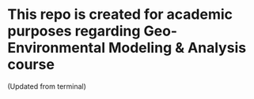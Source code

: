 # This repo is created for academic purposes regarding Geo-Environmental Modeling & Analysis course
  (Updated from terminal)
